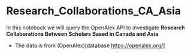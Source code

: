 # Research_Collaborations_CA_Asia

In this notebook we will query the OpenAlex API to investigate **Research Collaborations Between Scholars Based in Canada and Asia**

- The data is from (OpenAlex)[database https://openalex.org/]
